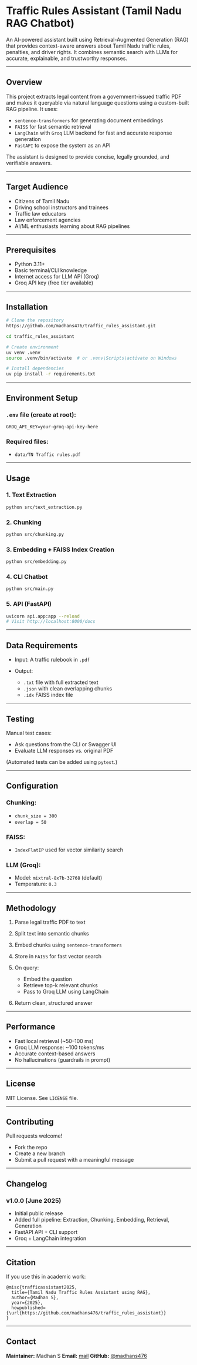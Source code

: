 # Traffic Rules Assistant (Tamil Nadu RAG Chatbot)

An AI-powered assistant built using Retrieval-Augmented Generation (RAG) that provides context-aware answers about Tamil Nadu traffic rules, penalties, and driver rights. It combines semantic search with LLMs for accurate, explainable, and trustworthy responses.

---

## Overview

This project extracts legal content from a government-issued traffic PDF and makes it queryable via natural language questions using a custom-built RAG pipeline. It uses:

* `sentence-transformers` for generating document embeddings
* `FAISS` for fast semantic retrieval
* `LangChain` with `Groq` LLM backend for fast and accurate response generation
* `FastAPI` to expose the system as an API

The assistant is designed to provide concise, legally grounded, and verifiable answers.

---

## Target Audience

* Citizens of Tamil Nadu
* Driving school instructors and trainees
* Traffic law educators
* Law enforcement agencies
* AI/ML enthusiasts learning about RAG pipelines

---

## Prerequisites

* Python 3.11+
* Basic terminal/CLI knowledge
* Internet access for LLM API (Groq)
* Groq API key (free tier available)

---

## Installation

```bash
# Clone the repository
https://github.com/madhans476/traffic_rules_assistant.git

cd traffic_rules_assistant

# Create environment
uv venv .venv
source .venv/bin/activate  # or .venv\Scripts\activate on Windows

# Install dependencies
uv pip install -r requirements.txt
```

---

## Environment Setup

### `.env` file (create at root):

```
GROQ_API_KEY=your-groq-api-key-here
```

### Required files:

* `data/TN Traffic rules.pdf`

---

## Usage

### 1. Text Extraction

```bash
python src/text_extraction.py
```

### 2. Chunking

```bash
python src/chunking.py
```

### 3. Embedding + FAISS Index Creation

```bash
python src/embedding.py
```

### 4. CLI Chatbot

```bash
python src/main.py
```

### 5. API (FastAPI)

```bash
uvicorn api.app:app --reload
# Visit http://localhost:8000/docs
```

---

## Data Requirements

* Input: A traffic rulebook in `.pdf`
* Output:

  * `.txt` file with full extracted text
  * `.json` with clean overlapping chunks
  * `.idx` FAISS index file

---

## Testing

Manual test cases:

* Ask questions from the CLI or Swagger UI
* Evaluate LLM responses vs. original PDF

(Automated tests can be added using `pytest`.)

---

## Configuration

### Chunking:

* `chunk_size = 300`
* `overlap = 50`

### FAISS:

* `IndexFlatIP` used for vector similarity search

### LLM (Groq):

* Model: `mixtral-8x7b-32768` (default)
* Temperature: `0.3`

---

## Methodology

1. Parse legal traffic PDF to text
2. Split text into semantic chunks
3. Embed chunks using `sentence-transformers`
4. Store in `FAISS` for fast vector search
5. On query:

   * Embed the question
   * Retrieve top-k relevant chunks
   * Pass to Groq LLM using LangChain
6. Return clean, structured answer

---

## Performance

* Fast local retrieval (\~50–100 ms)
* Groq LLM response: \~100 tokens/ms
* Accurate context-based answers
* No hallucinations (guardrails in prompt)

---

## License

MIT License. See `LICENSE` file.

---

## Contributing

Pull requests welcome!

* Fork the repo
* Create a new branch
* Submit a pull request with a meaningful message

---

## Changelog

### v1.0.0 (June 2025)

* Initial public release
* Added full pipeline: Extraction, Chunking, Embedding, Retrieval, Generation
* FastAPI API + CLI support
* Groq + LangChain integration

---

## Citation

If you use this in academic work:

```
@misc{trafficassistant2025,
  title={Tamil Nadu Traffic Rules Assistant using RAG},
  author={Madhan S},
  year={2025},
  howpublished={\url{https://github.com/madhans476/traffic_rules_assistant}}
}
```

---

## Contact

**Maintainer:** Madhan S
**Email:** [mail](mailto:22bds036@iiitdwd.ac.in)
**GitHub:** [@madhans476](https://github.com/madhans476)

